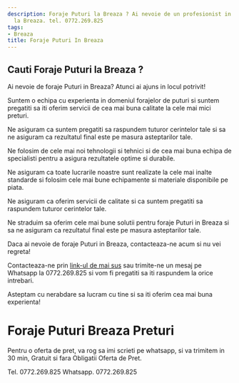 ```yaml
---
description: Foraje Puturi la Breaza ? Ai nevoie de un profesionist in Foraje Puturi
  la Breaza. tel. 0772.269.825
tags:
- Breaza
title: Foraje Puturi In Breaza
---
```



## Cauti Foraje Puturi la Breaza ?

Ai nevoie de foraje Puturi in Breaza? Atunci ai ajuns in locul potrivit! 

Suntem o echipa cu experienta in domeniul forajelor de puturi si suntem pregatiti sa iti oferim servicii de cea mai buna calitate la cele mai mici preturi. 

Ne asiguram ca suntem pregatiti sa raspundem tuturor cerintelor tale si sa ne asiguram ca rezultatul final este pe masura asteptarilor tale. 

Ne folosim de cele mai noi tehnologii si tehnici si de cea mai buna echipa de specialisti pentru a asigura rezultatele optime si durabile. 

Ne asiguram ca toate lucrarile noastre sunt realizate la cele mai inalte standarde si folosim cele mai bune echipamente si materiale disponibile pe piata. 

Ne asiguram ca oferim servicii de calitate si ca suntem pregatiti sa raspundem tuturor cerintelor tale. 

Ne straduim sa oferim cele mai bune solutii pentru foraje Puturi in Breaza si sa ne asiguram ca rezultatul final este pe masura asteptarilor tale. 

Daca ai nevoie de foraje Puturi in Breaza, contacteaza-ne acum si nu vei regreta! 

Contacteaza-ne prin <a href="https://www.forajeputuri.ro/breaza/">link-ul de mai sus</a> sau trimite-ne un mesaj pe Whatsapp la 0772.269.825 si vom fi pregatiti sa iti raspundem la orice intrebari. 

Asteptam cu nerabdare sa lucram cu tine si sa iti oferim cea mai buna experienta!

# Foraje Puturi Breaza Preturi
Pentru o oferta de pret, va rog sa imi scrieti pe whatsapp, si va trimitem in 30 min, Gratuit si fara Obligatii Oferta de Pret.

Tel. 0772.269.825
Whatsapp. 0772.269.825